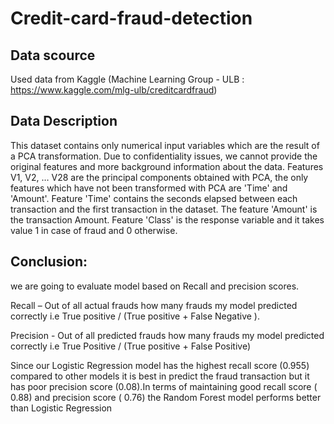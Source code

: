 # Credit-card-fraud-detection
## Data scource
Used data from Kaggle (Machine Learning Group - ULB : https://www.kaggle.com/mlg-ulb/creditcardfraud)

## Data Description
This dataset contains only numerical input variables which are the result of a PCA transformation. Due to confidentiality issues, we cannot provide the original features and more background information about the data. Features V1, V2, … V28 are the principal components obtained with PCA, the only features which have not been transformed with PCA are 'Time' and 'Amount'. Feature 'Time' contains the seconds elapsed between each transaction and the first transaction in the dataset. The feature 'Amount' is the transaction Amount. Feature 'Class' is the response variable and it takes value 1 in case of fraud and 0 otherwise.

## Conclusion:
we are going to evaluate model based on Recall and precision scores.

Recall – Out of all actual frauds how many frauds my model predicted correctly i.e True positive / (True positive + False Negative ).

Precision - Out of all predicted frauds how many frauds my model predicted correctly i.e True Positive / (True positive + False Positive)

Since our Logistic Regression model has the highest recall score (0.955) compared to other models it is best in predict the fraud transaction but it has poor precision score (0.08).In terms of maintaining good recall score ( 0.88) and precision score ( 0.76) the Random Forest model performs better than Logistic Regression

